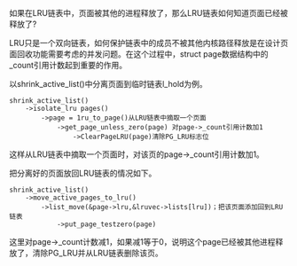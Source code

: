 如果在LRU链表中，页面被其他的进程释放了，那么LRU链表如何知道页面已经被释放了?

LRU只是一个双向链表，如何保护链表中的成员不被其他内核路径释放是在设计页面回收功能需要考虑的并发问题。在这个过程中，struct page数据结构中的_count引用计数起到重要的作用。

以shrink_active_list()中分离页面到临时链表l_hold为例。

```
shrink_active_list() 
	->isolate_lru pages() 
		->page = 1ru_to_page()从LRU链表中摘取一个页面 
			->get_page_unless_zero(page) 对page->_count引用计数加1 
				->ClearPageLRU(page)清除PG_LRU标志位
```

这样从LRU链表中摘取一个页面时，对该页的page->_count引用计数加1。

把分离好的页面放回LRU链表的情况如下。

```
shrink_active_list() 
	->move_active_pages_to_lru() 
		->list_move(&page->lru,&lruvec->lists[lru])；把该页面添加回到LRU链表 
			->put_page_testzero(page)
```

这里对page->_count计数减1，如果减1等于0，说明这个page已经被其他进程释放了，清除PG_LRU并从LRU链表删除该页。